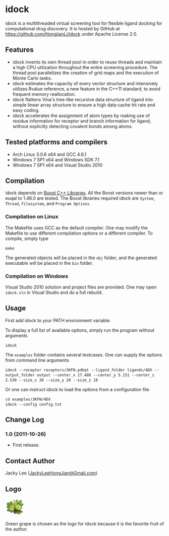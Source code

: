 idock
=====

idock is a multithreaded virtual screening tool for flexible ligand docking for computational drug discovery. It is hosted by GitHub at https://github.com/HongjianLi/idock under Apache License 2.0.


Features
--------

* idock invents its own thread pool in order to reuse threads and maintain a high CPU utilization throughout the entire screening procedure. The thread pool parallelizes the creation of grid maps and the execution of Monte Carlo tasks.
* idock estimates the capacity of every vector structure and intensively utilizes Rvalue reference, a new feature in the C++11 standard, to avoid frequent memory reallocation.
* idock flattens Vina's tree-like recursive data structure of ligand into simple linear array structure to ensure a high data cache hit rate and easy coding.
* idock accelerates the assignment of atom types by making use of residue information for receptor and branch information for ligand, without explicitly detecting covalent bonds among atoms.


Tested platforms and compilers
------------------------------

* Arch Linux 3.0.6 x64 and GCC 4.6.1
* Windows 7 SP1 x64 and Windows SDK 7.1
* Windows 7 SP1 x64 and Visual Studio 2010


Compilation
-----------

idock depends on [Boost C++ Libraries](http://www.boost.org/). All the Boost versions newer than or euqal to 1.46.0 are tested. The Boost libraries required idock are `System`, `Thread`, `Filesystem`, and `Program Options`.

### Compilation on Linux

The Makefile uses GCC as the default compiler. One may modify the Makefile to use different compilation options or a different compiler.
To compile, simply type

    make

The generated objects will be placed in the `obj` folder, and the generated executable will be placed in the `bin` folder.

### Compilation on Windows

Visual Studio 2010 solution and project files are provided. One may open `idock.sln` in Visual Studio and do a full rebuild.


Usage
-----

First add idock to your PATH environment variable.

To display a full list of available options, simply run the program without arguments

    idock

The `examples` folder contains several testcases. One can supply the options from command line arguments

    idock --receptor receptors/3KFN.pdbqt --ligand_folder ligands/4DX --output_folder output --center_x 17.488 --center_y 5.151 --center_z 2.530 --size_x 20 --size_y 20 --size_z 18

Or one can instruct idock to load the options from a configuration file

    cd examples/3KFN/4DX
    idock --config config.txt


Change Log
----------

### 1.0 (2011-10-26)

* First release.


Contact Author
--------------

Jacky Lee (JackyLeeHongJian@Gmail.com)


Logo
----

![idock log](logo.png)

Green grape is chosen as the logo for idock because it is the favorite fruit of the author.

